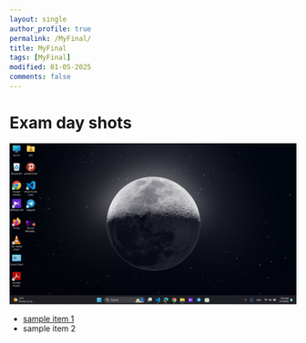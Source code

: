 ```yaml
---
layout: single
author_profile: true
permalink: /MyFinal/
title: MyFinal
tags: [MyFinal]
modified: 01-05-2025
comments: false
---
```

# Exam day shots

![](assets/images/Screen.jpg)

- [sample item 1](https://fccourse.liara.run/)
- sample item 2

